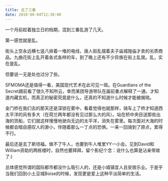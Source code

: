 ```yaml
---
title: 去了三番
date: 2010-08-04T12:30:00
---
```



一个月前趁着独立日的档期，混到三番乱游了几天。

第一感觉就是乱。

<!--more-->

街头上空永远横七竖八排着一堆的电线，唐人街乱摆着夫子庙城隍庙才卖的劣质商品，九曲花街上乱开着各式各样的车，到了晚上还有不少异族在街上乱晃。乱，实在是乱。

但要说一无是处也过分了些。

SFMOMA还是值得一看，美国现代艺术在此可见一斑。在Guardians of the Secret跟前看了很久不知所云，幸而某团导游带队在画前重点解释了一通，才知道内藏玄机，而真正的秘密究竟是什么，还真的不知道什么时候才能被揭晓。

金门桥在我们去的那天还是深锁在雾中，看着觉得也就那样，骑车上了桥才知道西太平洋的风有多大（在荷兰两年都没有见过那么大的风）。站在桥中央目送那些出海的货船，它们就这样慢慢地驶向无边的太平洋，消失在雾里。每次面对大海的时候都会暗自感叹人的渺小，伴随着那么一丁点的恐惧。一来一回骑到了原点，累得不行。

最后还是去了斯坦福。做不了牛人，也要到牛人堆里YY一小会。见到David和William资助的两栋楼时，自然也要拜拜，留个影纪个念：说什么也算是沾亲带故了:)

总体感觉所谓的国际都市都没什么吸引人的，还是小城镇宜人且安居乐业。于是乎当我们回到小土豆城Boise的时候，发现更是爱上这种平淡简单的生活。
